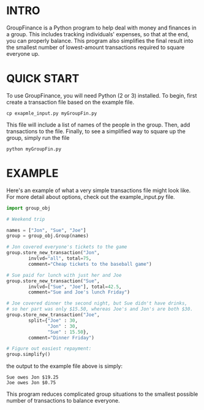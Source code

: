 INTRO
=====
GroupFinance is a Python program to help deal with money and finances
in a group. This includes tracking individuals' expenses, so that at
the end, you can properly balance. This program also simplifies the
final result into the smallest number of lowest-amount transactions
required to square everyone up.

QUICK START
===========
To use GroupFinance, you will need Python (2 or 3) installed.
To begin, first create a transaction file based on the example file.

    cp exapmle_input.py myGroupFin.py

This file will include a list of names of the people in the group.
Then, add transactions to the file. Finally, to see a simplified way
to square up the group, simply run the file

    python myGroupFin.py

EXAMPLE
=======
Here's an example of what a very simple transactions file might look
like. For more detail about options, check out the example_input.py
file.

```python
import group_obj

# Weekend trip

names = ["Jon", "Sue", "Joe"]
group = group_obj.Group(names)

# Jon covered everyone's tickets to the game
group.store_new_transaction("Jon",
        invlvd="all", total=75,
        comment="Cheap tickets to the baseball game")

# Sue paid for lunch with just her and Joe
group.store_new_transaction("Sue",
        invlvd=["Sue", "Joe"], total=42.5,
        comment="Sue and Joe's lunch Friday")

# Joe covered dinner the second night, but Sue didn't have drinks,
# so her part was only $15.50, whereas Joe's and Jon's are both $30.
group.store_new_transaction("Joe",
        split={"Joe" : 30,
               "Jon" : 30,
               "Sue" : 15.50},
        comment="Dinner Friday")

# Figure out easiest repayment:
group.simplify()
```

the output to the example file above is simply:

    Sue owes Jon $19.25
    Joe owes Jon $0.75

This program reduces complicated group situations to the
smallest possible number of transactions to balance everyone.
